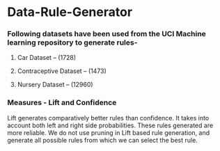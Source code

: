 # Data-Rule-Generator

### Following datasets have been used from the UCI Machine learning repository to generate rules-

1. Car Dataset – (1728)

2. Contraceptive Dataset – (1473)

3. Nursery Dataset – (12960)

### Measures - Lift and Confidence

Lift generates comparatively better rules than confidence. It takes into account both left and right side probabilities. These rules generated are more reliable. We do not use pruning in Lift based rule generation, and generate all possible rules from which we can select the best rule.
